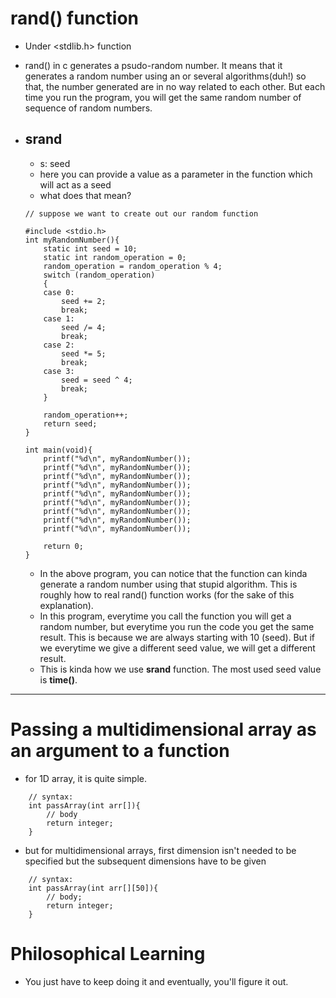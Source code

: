 # rand() function
- Under <stdlib.h> function
- rand() in c generates a psudo-random number. It means that it generates a random number using an or several algorithms(duh!) so that, the number generated are in no way related to each other. But each time you run the program, you will get the same random number of sequence of random numbers.

- ## srand
    - s: seed
    - here you can provide a value as a parameter in the function which will act as a seed
    - what does that mean?
    ```
    // suppose we want to create out our random function

    #include <stdio.h>
    int myRandomNumber(){
        static int seed = 10;
        static int random_operation = 0;
        random_operation = random_operation % 4;
        switch (random_operation)
        {
        case 0:
            seed += 2;
            break;
        case 1:
            seed /= 4;
            break;
        case 2:
            seed *= 5;
            break;
        case 3:
            seed = seed ^ 4;
            break;
        }

        random_operation++;
        return seed;
    }

    int main(void){
        printf("%d\n", myRandomNumber());
        printf("%d\n", myRandomNumber());
        printf("%d\n", myRandomNumber());
        printf("%d\n", myRandomNumber());
        printf("%d\n", myRandomNumber());
        printf("%d\n", myRandomNumber());
        printf("%d\n", myRandomNumber());
        printf("%d\n", myRandomNumber());
        printf("%d\n", myRandomNumber());

        return 0;
    }
    ```
    - In the above program, you can notice that the function can kinda generate a random number using that stupid algorithm. This is roughly how to real rand() function works (for the sake of this explanation).
    - In this program, everytime you call the function you will get a random number, but everytime you run the code you get the same result. This is because we are always starting with 10 (seed). But if we everytime we give a different seed value, we will get a different result.
    - This is kinda how we use **srand** function. The most used seed value is **time()**.     

---
# Passing a multidimensional array as an argument to a function
- for 1D array, it is quite simple.
```
    // syntax:
    int passArray(int arr[]){
        // body
        return integer;
    }
```

- but for multidimensional arrays, first dimension isn't needed to be specified but the subsequent dimensions have to be given
```
    // syntax:
    int passArray(int arr[][50]){
        // body;
        return integer;
    }
```

# Philosophical Learning
- You just have to keep doing it and eventually, you'll figure it out.